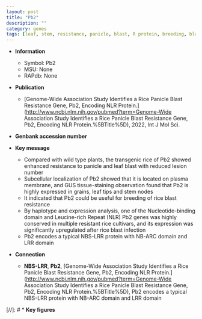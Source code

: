```yaml
---
layout: post
title: "Pb2"
description: ""
category: genes
tags: [leaf, stem, resistance, panicle, blast, R protein, breeding, blast resistance, plasma membrane, resistant, lesion]
---
```


* **Information**  
    + Symbol: Pb2  
    + MSU: None  
    + RAPdb: None  

* **Publication**  
    + [Genome-Wide Association Study Identifies a Rice Panicle Blast Resistance Gene, Pb2, Encoding NLR Protein.](http://www.ncbi.nlm.nih.gov/pubmed?term=Genome-Wide Association Study Identifies a Rice Panicle Blast Resistance Gene, Pb2, Encoding NLR Protein.%5BTitle%5D), 2022, Int J Mol Sci.

* **Genbank accession number**  

* **Key message**  
    + Compared with wild type plants, the transgenic rice of Pb2 showed enhanced resistance to panicle and leaf blast with reduced lesion number
    + Subcellular localization of Pb2 showed that it is located on plasma membrane, and GUS tissue-staining observation found that Pb2 is highly expressed in grains, leaf tips and stem nodes
    + It indicated that Pb2 could be useful for breeding of rice blast resistance
    + By haplotype and expression analysis, one of the Nucleotide-binding domain and Leucine-rich Repeat (NLR) Pb2 genes was highly conserved in multiple resistant rice cultivars, and its expression was significantly upregulated after rice blast infection
    + Pb2 encodes a typical NBS-LRR protein with NB-ARC domain and LRR domain

* **Connection**  
    + __NBS-LRR__, __Pb2__, [Genome-Wide Association Study Identifies a Rice Panicle Blast Resistance Gene, Pb2, Encoding NLR Protein.](http://www.ncbi.nlm.nih.gov/pubmed?term=Genome-Wide Association Study Identifies a Rice Panicle Blast Resistance Gene, Pb2, Encoding NLR Protein.%5BTitle%5D),  Pb2 encodes a typical NBS-LRR protein with NB-ARC domain and LRR domain

[//]: # * **Key figures**  



